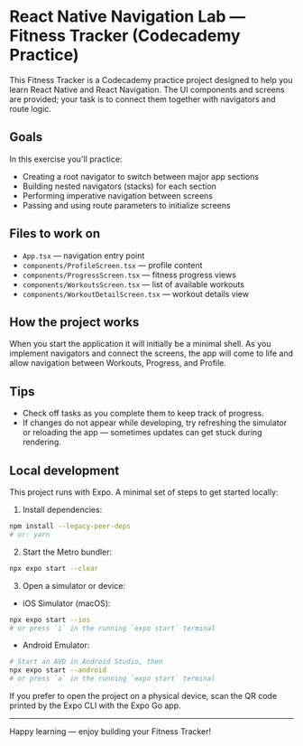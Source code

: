 # React Native Navigation Lab — Fitness Tracker (Codecademy Practice)

This Fitness Tracker is a Codecademy practice project designed to help you learn React Native and React Navigation. The UI components and screens are provided; your task is to connect them together with navigators and route logic.

## Goals

In this exercise you'll practice:

- Creating a root navigator to switch between major app sections
- Building nested navigators (stacks) for each section
- Performing imperative navigation between screens
- Passing and using route parameters to initialize screens

## Files to work on

- `App.tsx` — navigation entry point
- `components/ProfileScreen.tsx` — profile content
- `components/ProgressScreen.tsx` — fitness progress views
- `components/WorkoutsScreen.tsx` — list of available workouts
- `components/WorkoutDetailScreen.tsx` — workout details view

## How the project works

When you start the application it will initially be a minimal shell. As you implement navigators and connect the screens, the app will come to life and allow navigation between Workouts, Progress, and Profile.

## Tips

- Check off tasks as you complete them to keep track of progress.
- If changes do not appear while developing, try refreshing the simulator or reloading the app — sometimes updates can get stuck during rendering.

## Local development

This project runs with Expo. A minimal set of steps to get started locally:

1. Install dependencies:

```bash
npm install --legacy-peer-deps
# or: yarn
```

2. Start the Metro bundler:

```bash
npx expo start --clear
```

3. Open a simulator or device:

- iOS Simulator (macOS):

```bash
npx expo start --ios
# or press `i` in the running `expo start` terminal
```

- Android Emulator:

```bash
# Start an AVD in Android Studio, then
npx expo start --android
# or press `a` in the running `expo start` terminal
```

If you prefer to open the project on a physical device, scan the QR code printed by the Expo CLI with the Expo Go app.

---

Happy learning — enjoy building your Fitness Tracker!